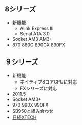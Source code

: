 ## 8シリーズ
- 新機能
	- Alink Express III
	- Serial ATA 3.0
- Socket AM3 AM3+
- 870 880G 890GX 890FX

## ９シリーズ
- 新機能
	- ネイティブ8コアCPUに対応
	- FXシリーズに対応
- 2011.5
- Socket AM3+
- 970 990X 990FX
- SB950と組み合わせ
- [日経XTECH](https://xtech.nikkei.com/it/pc/article/news/20110530/1032082/)